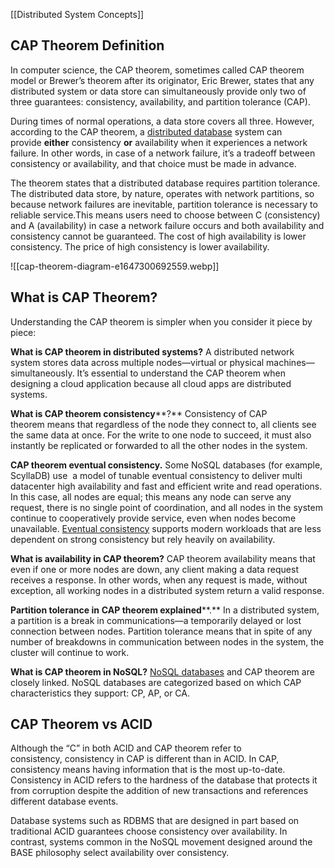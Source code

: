 [[Distributed System Concepts]]

## **CAP Theorem Definition**

In computer science, the CAP theorem, sometimes called CAP theorem model or Brewer’s theorem after its originator, Eric Brewer, states that any distributed system or data store can simultaneously provide only two of three guarantees: consistency, availability, and partition tolerance (CAP).

During times of normal operations, a data store covers all three. However, according to the CAP theorem, a [distributed database](https://www.scylladb.com/glossary/distributed-database/) system can provide **either** consistency **or** availability when it experiences a network failure. In other words, in case of a network failure, it’s a tradeoff between consistency or availability, and that choice must be made in advance.

The theorem states that a distributed database requires partition tolerance. The distributed data store, by nature, operates with network partitions, so because network failures are inevitable, partition tolerance is necessary to reliable service.This means users need to choose between C (consistency) and A (availability) in case a network failure occurs and both availability and consistency cannot be guaranteed. The cost of high availability is lower consistency. The price of high consistency is lower availability.

![[cap-theorem-diagram-e1647300692559.webp]]

## What is CAP Theorem?

Understanding the CAP theorem is simpler when you consider it piece by piece:

**What is CAP theorem in distributed systems?** A distributed network system stores data across multiple nodes—virtual or physical machines—simultaneously. It’s essential to understand the CAP theorem when designing a cloud application because all cloud apps are distributed systems.

**What is CAP theorem consistency****?** Consistency of CAP theorem means that regardless of the node they connect to, all clients see the same data at once. For the write to one node to succeed, it must also instantly be replicated or forwarded to all the other nodes in the system.

**CAP theorem eventual consistency.** Some NoSQL databases (for example, ScyllaDB) use  a model of tunable eventual consistency to deliver multi datacenter high availability and fast and efficient write and read operations. In this case, all nodes are equal; this means any node can serve any request, there is no single point of coordination, and all nodes in the system continue to cooperatively provide service, even when nodes become unavailable. [Eventual consistency](https://www.scylladb.com/glossary/eventual-consistency/) supports modern workloads that are less dependent on strong consistency but rely heavily on availability.

**What is availability in CAP theorem?** CAP theorem availability means that even if one or more nodes are down, any client making a data request receives a response. In other words, when any request is made, without exception, all working nodes in a distributed system return a valid response.

**Partition tolerance in** **CAP theorem explained****.** In a distributed system, a partition is a break in communications—a temporarily delayed or lost connection between nodes. Partition tolerance means that in spite of any number of breakdowns in communication between nodes in the system, the cluster will continue to work.

**What is CAP theorem in NoSQL?** [NoSQL databases](https://www.scylladb.com/learn/nosql/) and CAP theorem are closely linked. NoSQL databases are categorized based on which CAP characteristics they support: CP, AP, or CA.

## CAP Theorem vs ACID

Although the “C” in both ACID and CAP theorem refer to consistency, consistency in CAP is different than in ACID. In CAP, consistency means having information that is the most up-to-date. Consistency in ACID refers to the hardness of the database that protects it from corruption despite the addition of new transactions and references different database events.

Database systems such as RDBMS that are designed in part based on traditional ACID guarantees choose consistency over availability. In contrast, systems common in the NoSQL movement designed around the BASE philosophy select availability over consistency.

